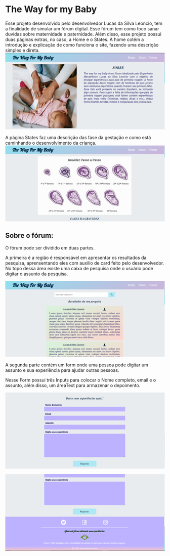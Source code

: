 # The Way for my Baby

Esse projeto desenvolvido pelo desenvolvedor Lucas da Silva Leoncio, tem a finalidade de simular um fórum digital. Esse fórum tem como foco sanar duvidas sobre maternidade e paternidade. Além disso, esse projeto possui duas páginas extras, no caso, a Home e o States. 
A home cotém a introdução e explicação de como funciona o site, fazendo uma descrição simples e direta.
![Img](./README/Img_1.png)

A página States faz uma descrição das fase da gestação e como está caminhando o desenvolvimento da criança.
![Img](./README/Img_5.png)

## Sobre o fórum:

O fórum pode ser dividido em duas partes.

A primeira é a região é responsável em apresentar os resultados da pesquisa, aprensentando eles com auxilio de card feito pelo desenvolvedor. No topo dessa área existe uma caixa de pesquisa onde o usuário pode digitar o assunto da pesquisa.

![Img](./README/Img_2.png)

A segunda parte contém um form onde uma pessoa pode digitar um assunto e sua experiência para ajudar outras pessoas.

Nesse Form possui três Inputs para colocar o Nome completo, email e o assunto, além disso, um áreaText para armazenar o depoimento.

![Img](./README/Img_3.png)

![Img](./README/Img_4.png)


